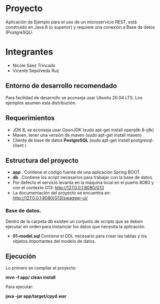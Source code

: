 # Proyecto
Aplicación de Ejemplo para el uso de un microservicio REST, está construido en Java 8 (o superior) y requiere una conexión a Base de datos (PostgreSQL)
# Integrantes
- Nicole Sáez Trincado
- Vicente Sepúlveda Ruz

## Entorno de desarrollo recomendado
Para facilidad de desarrollo se aconseja usar Ubuntu 20.04 LTS. Los ejemplos asumen esta distribución.

## Requerimientos
- JDK 8, se aconseja usar OpenJDK (sudo apt-get install openjdk-8-jdk)
- Maven, tener una versión de maven (sudo apt-get install maven)
- Cliente de base de datos **PostgreSQL** (sudo apt-get install postgresql-client )

## Estructura del proyecto

- **app** . Contiene el código fuente de una aplicación Spring BOOT.
- **db** . Contiene los script necesarios para trabajar con la base de datos.
- Por defecto el servicio levanta en la máquina local en el puerto 8080 y con el contexto G13: http://127.0.0.1:8080/G13
- La documentación del proyecto se encuentra en: http://127.0.0.1:8080/G13/swagger-ui/

### Base de datos.
Dentro de la carpeta db existen un conjunto de scripts que se deben ejecutar en orden para instanciar los datos que necesita la aplicación.

* **01-model.sql** Contiene el DDL necesario para crear las tablas y los objetos importantes del modelo de datos.

## Ejecución
Lo primero es compilar el proyecto:

**mvn -f app/ clean install**

Para ejecutar:

**java -jar app/target/cpyd.war**

